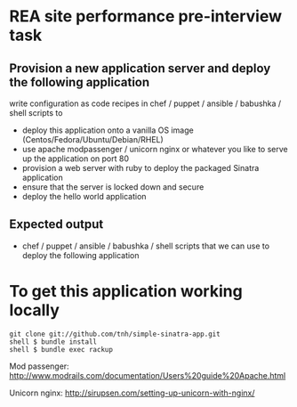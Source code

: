 REA site performance pre-interview task
=============


Provision a new application server and deploy the following application
-------
write configuration as code recipes in chef / puppet / ansible / babushka  / shell scripts to
- deploy this application onto a vanilla OS image (Centos/Fedora/Ubuntu/Debian/RHEL)
- use apache modpassenger  / unicorn nginx or whatever you like to serve up the application on port 80
- provision a web server with ruby to deploy the packaged Sinatra application
- ensure that the server is locked down and secure
- deploy the hello world application


Expected output
-------------
- chef / puppet  / ansible / babushka  / shell scripts that we can use to deploy the following application

 


To get this application working locally
=============

    git clone git://github.com/tnh/simple-sinatra-app.git
    shell $ bundle install
    shell $ bundle exec rackup

Mod passenger:
http://www.modrails.com/documentation/Users%20guide%20Apache.html

Unicorn nginx:
http://sirupsen.com/setting-up-unicorn-with-nginx/

